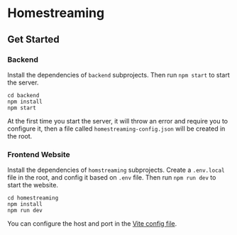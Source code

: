# Homestreaming

## Get Started

### Backend

Install the dependencies of `backend` subprojects.
Then run `npm start` to start the server.

```shell
cd backend
npm install
npm start
```

At the first time you start the server,
it will throw an error and require you to configure it,
then a file called `homestreaming-config.json` will be created in the root.

### Frontend Website

Install the dependencies of `homstreaming` subprojects.
Create a `.env.local` file in the root, and config it based on `.env` file.
Then run `npm run dev` to start the website.

```shell
cd homestreaming
npm install
npm run dev
```

You can configure the host and port in the [Vite config file](/homestreaming/vite.config.js).
